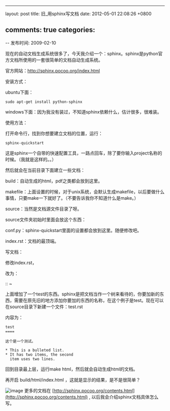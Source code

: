 
---
layout: post
title: 旧_用sphinx写文档
date: 2012-05-01 22:08:26 +0800

comments: true
categories: 
---

-- 发布时间: 2009-02-10

现在的自动文档生成系统很多了，今天我介绍一个：sphinx。sphinx是python官方文档所使用的一套很简单的文档自动生成系统。

官方网站：http://sphinx.pocoo.org/index.html

安装方式：

ubuntu下面：

    sudo apt-get install python-sphinx

windows下面：因为我没有装过，不知道sphinx依赖什么，估计很多，很难装。

使用方法：

打开命令行，找到你想要建立文档的位置，运行：

    sphinx-quickstart

这是sphinx一个自带的快速配置工具，一路点回车，除了要你输入project名称的时候。（我就是这样的。。）

然后就会在当前目录下面建立一些文档：

build：自动生成的html，pdf之类都会放到这里。

makefile：上面设置的时候，对于unix系统，会默认生成makefile，以后要做什么事情，只要make一下就好了。（不要告诉我你不知道什么是make。）

source：当然是文档源文件目录了呀。

source文件夹初始时里面会放这个东西：

conf.py：sphinx-quickstart里面的设置都会放到这里。随便修改吧。

index.rst：文档的最顶端。

写文档：

修改index.rst，

改为：

::
  ~ 

上面增加了一个test的东西。sphinx是把文档当作一个树来看待的，你要加新的东西，需要在原先旧的地方添加你要加的东西的名称，在这个例子是test。现在可以在source目录下新建一个文件：test.rst

内容为：

    test
    ==== 

    这个是一个测试。

    * This is a bulleted list.
    * It has two items, the second
      item uses two lines.

回到目录最上层，运行make html，然后就会自动生成html的文档。

再开启 build/html/index.html ，这就是显示的结果，是不是很简单？

![image](http://dl.dropbox.com/u/1167873/images/sphinx.png)
更多的文档在
[http://sphinx.pocoo.org/contents.html](http://sphinx.pocoo.org/contents.html)
, 以后我会介绍sphinx文档具体怎么写。